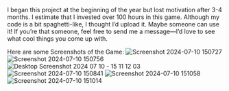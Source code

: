 I began this project at the beginning of the year but lost motivation after 3-4 months. I estimate that I invested over 100 hours in this game.
Although my code is a bit spaghetti-like, I thought I’d upload it. Maybe someone can use it! If you’re that someone, feel free to send me a
message—I’d love to see what cool things you come up with.

Here are some Screenshots of the Game:
![Screenshot 2024-07-10 150727](https://github.com/Stoniye/Godot-mobile-top-down-survival-game/assets/81874364/c5af66c0-9b71-4582-9577-d0ed86d5f1ba)
![Screenshot 2024-07-10 150756](https://github.com/Stoniye/Godot-mobile-top-down-survival-game/assets/81874364/4cc39eab-1af3-46a8-989e-6dce4ec6fc2d)
![Desktop Screenshot 2024 07 10 - 15 11 12 03](https://github.com/Stoniye/Godot-mobile-top-down-survival-game/assets/81874364/5c6b416f-c1d8-4841-a1bc-86ef0842cafd)
![Screenshot 2024-07-10 150841](https://github.com/Stoniye/Godot-mobile-top-down-survival-game/assets/81874364/de1ba675-c472-4a45-a321-6472d85ad8f0)
![Screenshot 2024-07-10 151058](https://github.com/Stoniye/Godot-mobile-top-down-survival-game/assets/81874364/833ab63b-1b2a-40f3-8046-91fdf1744f07)
![Screenshot 2024-07-10 151014](https://github.com/Stoniye/Godot-mobile-top-down-survival-game/assets/81874364/dd706005-322f-4161-9cb1-428ae356e8a4)
